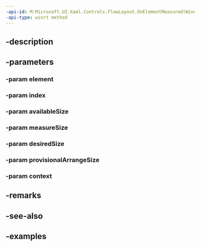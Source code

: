 ```yaml
---
-api-id: M:Microsoft.UI.Xaml.Controls.FlowLayout.OnElementMeasured(Windows.UI.Xaml.UIElement,System.Int32,Windows.Foundation.Size,Windows.Foundation.Size,Windows.Foundation.Size,Windows.Foundation.Size,Microsoft.UI.Xaml.Controls.VirtualizingLayoutContext)
-api-type: winrt method
---
```


## -description

## -parameters

### -param element

### -param index

### -param availableSize

### -param measureSize

### -param desiredSize

### -param provisionalArrangeSize

### -param context

## -remarks

## -see-also

## -examples

